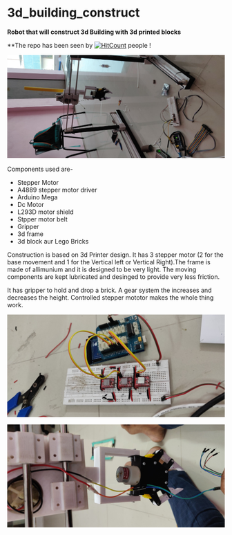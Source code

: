 # 3d_building_construct

__Robot that will construct 3d Building with 3d printed blocks__

**The repo has been seen by  [![HitCount](http://hits.dwyl.io/kin-kins/3d_building_construct.svg)](http://hits.dwyl.io/kin-kins/3d_building_construct) people !

![alt text](https://github.com/kin-kins/3d_building_construct/blob/master/IMG_20190209_175530.jpg "Strucutre Design")



Components used are-
* Stepper Motor
* A4889 stepper motor driver
* Arduino Mega
* Dc Motor
* L293D motor shield
* Stpper motor belt
* Gripper
* 3d frame
* 3d block aur Lego Bricks



Construction is based on 3d Printer design. It has 3 stepper motor (2 for the base movement and 1 for the Vertical left or Vertical Right).The frame is made of allimunium and it is designed to be very light. The moving components are kept lubricated and desinged to provide very less friction.

It has gripper to hold and drop a brick. A gear system the increases and decreases the height. Controlled stepper mototor makes the whole thing work. 


![alt text](https://github.com/kin-kins/3d_building_construct/blob/master/IMG_20190209_191423.jpg "Arduino Module")


![alt text](https://github.com/kin-kins/3d_building_construct/blob/master/IMG_20190209_191434.jpg "Jaw Gripper")

